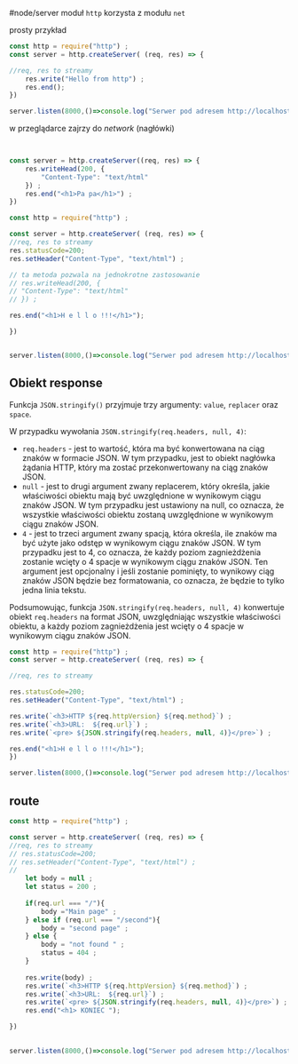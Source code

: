 #node/server 
moduł `http` korzysta z modułu `net`

prosty przykład
```js
const http = require("http") ;
const server = http.createServer( (req, res) => {

//req, res to streamy
	res.write("Hello from http") ;
	res.end();
})

server.listen(8000,()=>console.log("Serwer pod adresem http://localhost:8000")) ;
```
w przeglądarce zajrzy do *network* (nagłówki)


```js
  

const server = http.createServer((req, res) => {
    res.writeHead(200, {
        "Content-Type": "text/html"
    }) ;
    res.end("<h1>Pa pa</h1>") ;
})
```

```js
const http = require("http") ;

const server = http.createServer( (req, res) => {
//req, res to streamy
res.statusCode=200;
res.setHeader("Content-Type", "text/html") ;

// ta metoda pozwala na jednokrotne zastosowanie
// res.writeHead(200, {
// "Content-Type": "text/html"
// }) ;

res.end("<h1>H e l l o !!!</h1>");

})


server.listen(8000,()=>console.log("Serwer pod adresem http://localhost:8000")) ;
```



## Obiekt response
Funkcja `JSON.stringify()` przyjmuje trzy argumenty: `value`, `replacer` oraz `space`.

W przypadku wywołania `JSON.stringify(req.headers, null, 4)`:

-   `req.headers` - jest to wartość, która ma być konwertowana na ciąg znaków w formacie JSON. W tym przypadku, jest to obiekt nagłówka żądania HTTP, który ma zostać przekonwertowany na ciąg znaków JSON.
-   `null` - jest to drugi argument zwany replacerem, który określa, jakie właściwości obiektu mają być uwzględnione w wynikowym ciągu znaków JSON. W tym przypadku jest ustawiony na null, co oznacza, że wszystkie właściwości obiektu zostaną uwzględnione w wynikowym ciągu znaków JSON.
-   `4` - jest to trzeci argument zwany spacją, która określa, ile znaków ma być użyte jako odstęp w wynikowym ciągu znaków JSON. W tym przypadku jest to 4, co oznacza, że każdy poziom zagnieżdżenia zostanie wcięty o 4 spacje w wynikowym ciągu znaków JSON. Ten argument jest opcjonalny i jeśli zostanie pominięty, to wynikowy ciąg znaków JSON będzie bez formatowania, co oznacza, że będzie to tylko jedna linia tekstu.

Podsumowując, funkcja `JSON.stringify(req.headers, null, 4)` konwertuje obiekt `req.headers` na format JSON, uwzględniając wszystkie właściwości obiektu, a każdy poziom zagnieżdżenia jest wcięty o 4 spacje w wynikowym ciągu znaków JSON.
```js
const http = require("http") ;
const server = http.createServer( (req, res) => {

//req, res to streamy

res.statusCode=200;
res.setHeader("Content-Type", "text/html") ;

res.write(`<h3>HTTP ${req.httpVersion} ${req.method}`) ;
res.write(`<h3>URL:  ${req.url}`) ;
res.write(`<pre> ${JSON.stringify(req.headers, null, 4)}</pre>`) ;

res.end("<h1>H e l l o !!!</h1>");
})

server.listen(8000,()=>console.log("Serwer pod adresem http://localhost:8000")) ;
```


## route
```js
const http = require("http") ;

const server = http.createServer( (req, res) => {
//req, res to streamy
// res.statusCode=200;
// res.setHeader("Content-Type", "text/html") ;
//
    let body = null ;
    let status = 200 ;
  
    if(req.url === "/"){
        body ="Main page" ;
    } else if (req.url === "/second"){
        body = "second page" ;
    } else {
        body = "not found " ;
        status = 404 ;
    }
    
    res.write(body) ;
    res.write(`<h3>HTTP ${req.httpVersion} ${req.method}`) ;
    res.write(`<h3>URL:  ${req.url}`) ;
    res.write(`<pre> ${JSON.stringify(req.headers, null, 4)}</pre>`) ;
    res.end("<h1> KONIEC ");

})
  

server.listen(8000,()=>console.log("Serwer pod adresem http://localhost:8000")) ;
```

